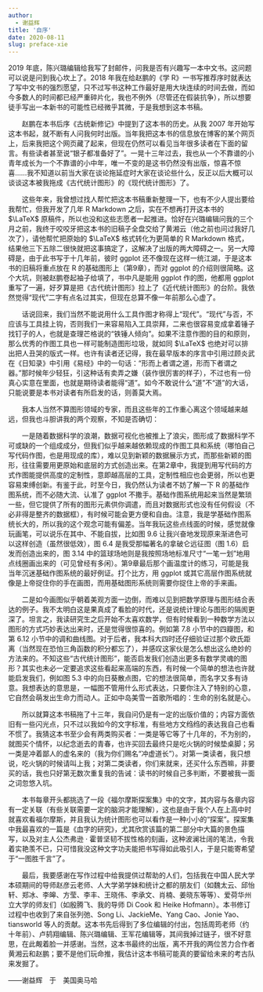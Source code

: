 ```yaml
---
author: 
  - 谢益辉
title: '自序'
date: 2020-08-11
slug: preface-xie
---
```


2019 年底，陈兴璐编辑给我写了封邮件，问我是否有兴趣写一本中文书。这问题可以说是问到我心坎上了。2018 年我在给赵鹏的《学 R》一书写推荐序时就表达了写中文书的强烈愿望，只不过写书这种工作最好是用大块连续的时间去做，而如今多数人的时间都已经严重碎片化，我也不例外（尽管还在假装抗争），所以想要徒手写出一本新书的可能性已经微乎其微，于是我想到这本书稿。

　　赵鹏在本书后序《古统新修记》中提到了这本书的历史。从我 2007 年开始写这本书起，就不断有人问我何时出版。当年我把这本书的信息放在博客的某个网页上，后来我把这个网页藏了起来，但现在仍然可以看见当年很多读者在下面的留言。有些读者甚至说“银子都准备好了”。一晃十三年过去，我也从一个不靠谱的小青年成长为一个不靠谱的小中年，唯一不变的是这书仍然没有出版，惊喜不惊喜……我不知道以前当大家在谈论拖延症时大家在谈论些什么，反正以后大概可以谈谈这本被我拖成《古代统计图形》的《现代统计图形》了。

　　这些年来，我曾想过找人帮忙把这本书稿重新整理一下，也有不少人提出要给我帮忙，但我开发了几年 R Markdown 之后，实在不想再打开这本书的 $\LaTeX$ 原稿件，所以也没和这些志愿者一起推进。恰好在兴璐编辑问我的三个月之前，我终于咬咬牙把这本书的旧稿子全盘交给了黄湘云（他之前也问过我好几次了），请他帮忙把原始的 $\LaTeX$ 格式转化为更简单的 R Markdown 格式，结果他三下五除二很快就把这事搞定了，这解决了出版的两大障碍之一。另一大障碍是，由于此书写于十几年前，彼时 ggplot 还不像现在这样一统江湖，于是这本书的旧稿将重点放在 R 的基础图形上（第9章），而对 ggplot 的介绍则很简略。这个大坑，则被赵鹏卷起袖子给填了，书中凡是能用 ggplot 作的图，他都用 ggplot 重写了一遍，好歹算是把《古代统计图形》拉上了《近代统计图形》的台阶。我依然觉得“现代”二字有点名过其实，但现在总算不像一年前那么心虚了。

　　话说回来，我们当然不能说用什么工具作图才称得上“现代”。“现代”与否，不应该与工具挂上钩，否则我们一来容易陷入工具崇拜，二来也很容易变成拿着锤子找钉子的人，也就是查理芒格说的“铁锤人倾向”。如果不注意作图的目的和原则，那么优秀的作图工具也一样可能制造图形垃圾，就如同 $\LaTeX$ 也绝对可以排出把人丑哭的版式一样。也许有读者还记得，我在最早版本的序言中引用过顾炎武在《日知录》中引用《易经》中的一句话：“形而上者谓之道，形而下者谓之器。”那时候年少轻狂，引这种话有卖弄之嫌（装作很厉害的样子），不过也有一份真心实意在里面，也就是期待读者能得“道”。如今不敢说什么“道”不“道”的大话，只能说要是本书对读者有所启发的话，则善莫大焉。

　　我本人当然不算图形领域的专家，而且这些年的工作重心离这个领域越来越远，但我也斗胆讲我的两个观察，不知是否确切：

　　一是随着数据科学的浪潮，数据可视化也被推上了浪尖，图形成了数据科学不可或缺的一个组成成分，但我们似乎越来越依赖现成的作图工具和系统（哪怕自己写代码作图，也是用现成的库），难以见到新颖的数据展示方式，而那些新颖的图形，往往需要用更原始和底层的方式创造出来。在第2章中，我提到用写代码的方式作图能提供高度的定制性，意即越高层的工具，定制性相应也会更弱，所以也更容易束缚创新。有鉴于此，时至今日，我仍然认为读者不妨了解一下 R 的基础作图系统，而不必随大流、认准了 ggplot 不撒手。基础作图系统用起来当然是繁琐一些，但它提供了所有的图形元素供你调遣，而且对数据形式也没有任何假设（不必非得是整齐的数据框），有时候可能会更方便和自由。注意，我是学基础作图系统长大的，所以我的这个观念可能有偏差。当年我玩这些点线面的时候，感觉就像玩画笔，可以说乐在其中、不能自拔，比如图 9.6 让我兴奋地发现原来渐进色可以这样创造（虽然很低效），图 6.4 是我受那幅著名的拿破仑远征图（图 1.6）启发而创造出来的，图 3.14 中的篮球场地则是我按照场地标准尺寸“一笔一划”地用点线圈画出来的（可见曾经有多闲）。第9章最后那个画温度计的练习，可能是我当年沉迷基础作图系统的最好例证。打个比方，用 ggplot 或其它高层作图系统就像是上帝捉住你的手在画图，而用基础图形系统则需要你捉住上帝的手来画。

　　二是如今画图似乎朝着美观方面一边倒，而难以见到把数学原理与图形结合表达的例子。我不太明白这是果真成了看脸的时代，还是说统计理论与图形的隔阂更深了。坦言之，我读研究生之后开始不太喜欢数学，但有时候看到一种数学方法以图形的方式巧妙表达出来时，还是觉得很惊喜的。例如第 7.8 小节中的四瓣图，和第 6.12 小节中的调和曲线图。对于后者，我本科大四时还仔细验证过那个欧氏距离（当然现在恐怕三角函数的积分都忘了），并感叹这家伙是怎么想出这么绝妙的方法来的。不知这些“古代统计图形”，能否启发我们创造出更多有数学灵魂的图形？其实也未必一定要追求这些看起来高端的东西，有时候一个简单的想法也许就能启发我们，例如图 5.3 中的向日葵散点图，它的想法很简单，而名字又多有诗意。我想表达的意思是，一幅图不管用什么形式表达，只要你注入了特别的心意，它自然会萌发出生命力而动人。正如中岛美雪一首歌所唱的：生命的别名就是心。

　　所以就算这本书稿拖了十三年，我自问仍是有一定的出版价值的；内容方面依旧有一些闪光点，只不过以我如今的文字标准，有些地方文绉绉的表达我自己也看不惯了。我猜这本书至少会有两类购买者：一类是等它等了十几年的，不为别的，就图买个情怀，以纪念逝去的青春，也许买回去最终只是吃火锅的时候垫桌脚；另一类是冲着鄙人的虚名来的（我为你们赐名“冲虚道长”）。对第一类读者，我只想说，吃火锅的时候请叫上我；对第二类读者，你们来就来，还买什么东西嘛，非要买的话，我也只好第无数次重复我的告诫：读书的时候自己多判断，不要被我一面之词忽悠入坑。

　　本书每章开头都挑选了一段《福尔摩斯探案集》中的文字，其内容与各章内容有一定关联（有些关联需要一定的脑洞才能理解），这也是由于我个人在上高中时就喜欢看福尔摩斯，并且我认为统计图形也可以看作是一种小小的“探案”。探案集中我最喜欢的一篇是《血字的研究》，尤其欣赏该篇的第二部分中大篇的景色描写，以及对主人公杰弗逊 $\cdot$ 霍普坚韧不拔性格的刻画，这种波澜壮阔的笔法，令我着实艳羡不已，只可惜我没这种文字功夫能把书写得如此吸引人，于是只能寄希望于“一图胜千言”了。

　　最后，我要感谢在写作过程中给我提供过帮助的人们，包括我在中国人民大学本硕期间的导师赵彦云老师、人大学弟学妹和统计之都的朋友们（如魏太云、邱怡轩、郑冰、李皞、方莹、李丰、王晓伟、李承文、肖楠、姜晓东等等）、爱荷华州立大学的师友们（如殷腾飞、我的导师 Di Cook 和 Heike Hofmann）。本书修订过程中也收到了来自张列弛、Song Li、JackieMe、Yang Cao、Jonie Yao、tiansworld 等人的贡献。这本书先后得到了多位编辑的付出，包括周筠老师（约十年前）、卢鸫翔编辑、陈兴璐编辑、王军花编辑等，其间我掉过链子，很不好意思，在此觍着脸一并感谢。当然，这本书最终的出版，离不开我的两位苦力合作者黄湘云和赵鹏；要不是他们玩命推，我估计这本书稿可能真的要留给未来的考古队来发掘了。

——谢益辉　于　美国奥马哈

